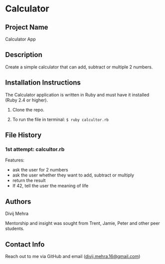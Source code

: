 # Calculator

## Project Name

Calculator App

## Description

Create a simple calculator that can add, subtract or multiple 2 numbers.

## Installation Instructions

The Calculator application is written in Ruby and must have it installed (Ruby 2.4 or higher).

1. Clone the repo.

2. To run the file in terminal: ```$ ruby calcultor.rb```

## File History

### 1st attempt: calcultor.rb

Features:
- ask the user for 2 numbers
- ask the user whether they want to add, subtract or multiply
- return the result
- If 42, tell the user the meaning of life

## Authors
Divij Mehra

Mentorship and insight was sought from Trent, Jamie, Peter and other peer students.

## Contact Info
Reach out to me via GitHub and email (divij.mehra.16@gmail.com)
